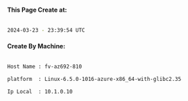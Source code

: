 
   
#### This Page Create at:

```bash

2024-03-23 - 23:39:54 UTC

```

#### Create By Machine:

```bash

Host Name : fv-az692-810

platform  : Linux-6.5.0-1016-azure-x86_64-with-glibc2.35

Ip Local  : 10.1.0.10

```

